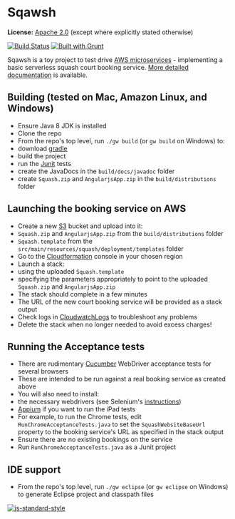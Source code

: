 Sqawsh
======

**License:** [Apache 2.0](http://www.apache.org/licenses/LICENSE-2.0) (except where explicitly stated otherwise)

[![Build Status](https://travis-ci.org/robinsteel/Sqawsh.svg?branch=master)](https://travis-ci.org/robinsteel/Sqawsh)
[![Built with Grunt](https://cdn.gruntjs.com/builtwith.svg)](http://gruntjs.com/)

Sqawsh is a toy project to test drive [AWS microservices](https://aws.amazon.com/blogs/compute/microservices-without-the-servers/) - implementing a basic serverless squash court booking service. [More detailed documentation](http://robinsteel.github.io/sqawsh) is available.

Building (tested on Mac, Amazon Linux, and Windows)
----------------------------------------
* Ensure Java 8 JDK is installed
* Clone the repo
* From the repo's top level, run `./gw build` (or `gw build` on Windows) to:
 * download [gradle](http://gradle.org/)
 * build the project
 * run the [Junit](http://junit.org/) tests
 * create the JavaDocs in the `build/docs/javadoc` folder
 * create `Squash.zip` and `AngularjsApp.zip` in the `build/distributions` folder
 
Launching the booking service on AWS
------------------------------------
* Create a new [S3](https://aws.amazon.com/s3/) bucket and upload into it:
 * `Squash.zip` and `AngularjsApp.zip` from the `build/distributions` folder
 * `Squash.template` from the `src/main/resources/squash/deployment/templates` folder
* Go to the [Cloudformation](https://aws.amazon.com/cloudformation/) console in your chosen region
* Launch a stack:
 * using the uploaded `Squash.template`
 * specifying the parameters appropriately to point to the uploaded `Squash.zip` and `AngularjsApp.zip`
* The stack should complete in a few minutes
* The URL of the new court booking service will be provided as a stack output
* Check logs in [CloudwatchLogs](https://aws.amazon.com/cloudwatch/) to troubleshoot any problems
* Delete the stack when no longer needed to avoid excess charges!

Running the Acceptance tests
----------------------------
* There are rudimentary [Cucumber](https://cucumber.io/) WebDriver acceptance tests for several browsers
* These are intended to be run against a real booking service as created above
* You will also need to install:
 * the necessary webdrivers (see Selenium's [instructions](http://www.seleniumhq.org/projects/webdriver/))
 * [Appium](http://appium.io/) if you want to run the iPad tests
* For example, to run the Chrome tests, edit `RunChromeAcceptanceTests.java` to set the `SquashWebsiteBaseUrl` property to the booking service's URL as specified in the stack output
* Ensure there are no existing bookings on the service
* Run `RunChromeAcceptanceTests.java` as a Junit project

IDE support
-----------
* From the repo's top level, run `./gw eclipse` (or `gw eclipse` on Windows) to generate Eclipse project and classpath files

[![js-standard-style](https://cdn.rawgit.com/feross/standard/master/badge.svg)](https://github.com/feross/standard)